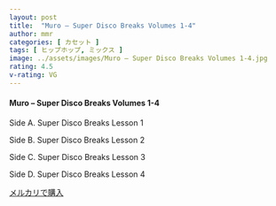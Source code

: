 ```yaml
---
layout: post
title:  "Muro – Super Disco Breaks Volumes 1-4"
author: mmr
categories: [ カセット ]
tags: [ ヒップホップ, ミックス ]
image: ../assets/images/Muro – Super Disco Breaks Volumes 1-4.jpg
rating: 4.5
v-rating: VG
---
```


#### Muro – Super Disco Breaks Volumes 1-4

Side A. Super Disco Breaks Lesson 1

Side B. Super Disco Breaks Lesson 2

Side C. Super Disco Breaks Lesson 3

Side D. Super Disco Breaks Lesson 4


[メルカリで購入](https://jp.mercari.com/item/m85258489919)

